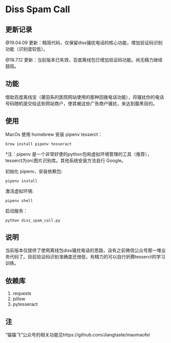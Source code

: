 # Diss Spam Call

## 更新记录

@19.04.09 更新：精简代码，仅保留diss骚扰电话的核心功能，增加验证码识别功能（识别度较低）。

@18.7.12 更新：当前版本已失效，百度离线包已增加验证码功能。尚无精力继续鼓捣。

## 功能

借助百度离线宝（莆田系的医院网站使用的那种回拨电话功能），将骚扰你的电话号码随机提交给这些网站商户，使其被这些广告商户骚扰，来达到腹黑目的。

## 使用

MacOs 使用 homebrew 安装 pipenv tesserct：

`brew install pipenv tesseract`

*注：pipenv 是一个非常好使的python包和虚拟环境管理的工具（推荐），tesserct为orc图片识别库。其他系统安装方法自行 Google。

初始化 pipenv，安装依赖包:

`pipenv install`

激活虚拟环境:

`pipenv shell`

启动服务：

`python diss_spam_call.py`

## 说明

当前版本仅提供了使用离线包diss骚扰电话的思路，没有之前微信公众号那一堆业务代码了。目前验证码识别准确度还很低，有精力的可以自行折腾tesserct的学习训练。

## 依赖库

1. requests
2. pillow
3. pytesseract

## 注
“猫猫飞”公众号的相关功能见https://github.com/Jiangtaste/maomaofei
